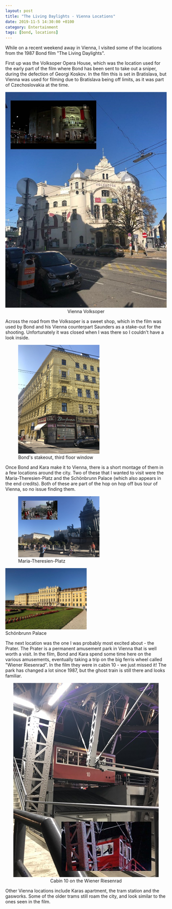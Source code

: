 ```yaml
---
layout: post
title: "The Living Daylights - Vienna Locations"
date: 2019-11-5 14:30:00 +0100
category: Entertainment
tags: [bond, locations]
---
```


While on a recent weekend away in Vienna, I visited some of the locations from the 1987 Bond film "The Living Daylights".

First up was the Volksoper Opera House, which was the location used for the early part of the film where Bond has been sent to take out a sniper, during the defection of Georgi Koskov. In the film this is set in Bratislava, but Vienna was used for filming due to Bratislava being off limits, as it was part of Czechoslovakia at the time.

<center>
	<img src="/images/2019/11/Volksoper.jpg" alt="Volksoper Opera House" class="image-single" />
	<figcaption>Vienna Volksoper</figcaption>
</center>

Across the road from the Volksoper is a sweet shop, which in the film was used by Bond and his Vienna counterpart Saunders as a stake-out for the shooting. Unfortunately it was closed when I was there so I couldn't have a look inside.

<figure>
	<img src="/images/2019/11/Shop.JPG" width="254" />
	<figcaption>Bond's stakeout, third floor window</figcaption>
</figure>

Once Bond and Kara make it to Vienna, there is a short montage of them in a few locations around the city. Two of these that I wanted to visit were the Maria-Theresien-Platz and the Schönbrunn Palace (which also appears in the end credits). Both of these are part of the hop on hop off bus tour of Vienna, so no issue finding them.

<figure>
	<img src="/images/2019/11/Platz.JPG" width="254" />
	<figcaption>Maria-Theresien-Platz</figcaption>
</figure>

<figleft>
	<img src="/images/2019/11/Schonbrunn.jpg" width="254" />
	<figcaption>Schönbrunn Palace</figcaption>
</figleft>

The next location was the one I was probably most excited about - the Prater. The Prater is a permanent amusement park in Vienna that is well worth a visit. In the film, Bond and Kara spend some time here on the various amusements, eventually taking a trip on the big ferris wheel called "Wiener Riesenrad". In the film they were in cabin 10 - we just missed it! The park has changed a lot since 1987, but the ghost train is still there and looks familiar.

<center>
	<img src="/images/2019/11/Prater.jpg" alt="Prater" class="image-single" />
	<figcaption>Cabin 10 on the Wiener Riesenrad</figcaption>
</center>

Other Vienna locations include Karas apartment, the tram station and the gasworks. Some of the older trams still roam the city, and look similar to the ones seen in the film.
